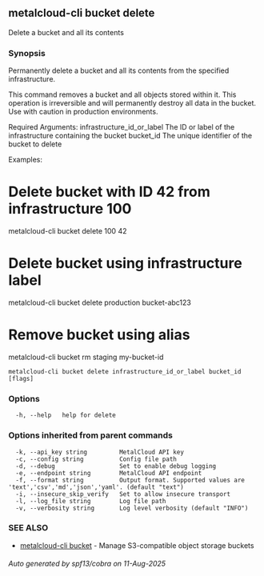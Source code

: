 ## metalcloud-cli bucket delete

Delete a bucket and all its contents

### Synopsis

Permanently delete a bucket and all its contents from the specified infrastructure.

This command removes a bucket and all objects stored within it. This operation is 
irreversible and will permanently destroy all data in the bucket. Use with caution 
in production environments.

Required Arguments:
  infrastructure_id_or_label    The ID or label of the infrastructure containing the bucket
  bucket_id                     The unique identifier of the bucket to delete

Examples:
  # Delete bucket with ID 42 from infrastructure 100
  metalcloud-cli bucket delete 100 42

  # Delete bucket using infrastructure label
  metalcloud-cli bucket delete production bucket-abc123

  # Remove bucket using alias
  metalcloud-cli bucket rm staging my-bucket-id

```
metalcloud-cli bucket delete infrastructure_id_or_label bucket_id [flags]
```

### Options

```
  -h, --help   help for delete
```

### Options inherited from parent commands

```
  -k, --api_key string         MetalCloud API key
  -c, --config string          Config file path
  -d, --debug                  Set to enable debug logging
  -e, --endpoint string        MetalCloud API endpoint
  -f, --format string          Output format. Supported values are 'text','csv','md','json','yaml'. (default "text")
  -i, --insecure_skip_verify   Set to allow insecure transport
  -l, --log_file string        Log file path
  -v, --verbosity string       Log level verbosity (default "INFO")
```

### SEE ALSO

* [metalcloud-cli bucket](metalcloud-cli_bucket.md)	 - Manage S3-compatible object storage buckets

###### Auto generated by spf13/cobra on 11-Aug-2025
